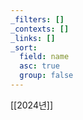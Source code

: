 ```yaml
---
_filters: []
_contexts: []
_links: []
_sort:
  field: name
  asc: true
  group: false
---
```

[[2024년]]